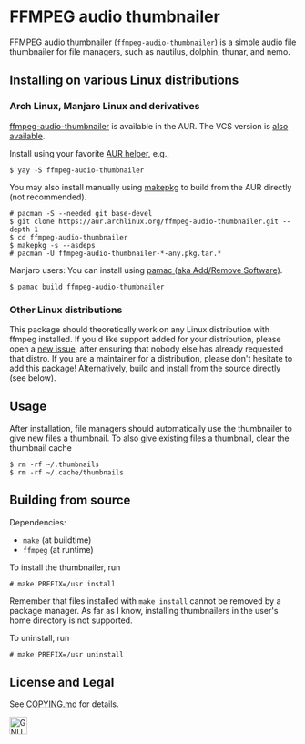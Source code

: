 # FFMPEG audio thumbnailer

FFMPEG audio thumbnailer (`ffmpeg-audio-thumbnailer`) is a simple audio file thumbnailer for file managers, such as nautilus, dolphin, thunar, and nemo.

## Installing on various Linux distributions

### Arch Linux, Manjaro Linux and derivatives

[ffmpeg-audio-thumbnailer](https://aur.archlinux.org/packages/ffmpeg-audio-thumbnailer/) is available in the AUR. The VCS version is [also available](https://aur.archlinux.org/packages/ffmpeg-audio-thumbnailer-git/).

Install using your favorite [AUR helper](https://wiki.archlinux.org/title/AUR_helpers), e.g.,

```
$ yay -S ffmpeg-audio-thumbnailer
```

You may also install manually using [makepkg](https://wiki.archlinux.org/title/Makepkg) to build from the AUR directly (not recommended).

```
# pacman -S --needed git base-devel
$ git clone https://aur.archlinux.org/ffmpeg-audio-thumbnailer.git --depth 1
$ cd ffmpeg-audio-thumbnailer
$ makepkg -s --asdeps
# pacman -U ffmpeg-audio-thumbnailer-*-any.pkg.tar.*
```

Manjaro users: You can install using [pamac (aka Add/Remove Software)](https://wiki.manjaro.org/index.php?title=Pamac).

```
$ pamac build ffmpeg-audio-thumbnailer
```

### Other Linux distributions

This package should theoretically work on any Linux distribution with ffmpeg installed. If you'd like support added for your distribution, please open a [new issue](https://github.com/saltedcoffii/ffmpeg-audio-thumbnailer/issues/), after ensuring that nobody else has already requested that distro. If you are a maintainer for a distribution, please don't hesitate to add this package! Alternatively, build and install from the source directly (see below).

## Usage

After installation, file managers should automatically use the thumbnailer to give new files a thumbnail. To also give existing files a thumbnail, clear the thumbnail cache
```
$ rm -rf ~/.thumbnails
$ rm -rf ~/.cache/thumbnails
```

## Building from source

Dependencies:

  - `make` (at buildtime)
  - `ffmpeg` (at runtime)

To install the thumbnailer, run
```
# make PREFIX=/usr install
```

Remember that files installed with `make install` cannot be removed by a package manager. As far as I know, installing thumbnailers in the user's home directory is not supported.

To uninstall, run
```
# make PREFIX=/usr uninstall
```

## License and Legal

See [COPYING.md](https://github.com/saltedcoffii/ffmpeg-audio-thumbnailer/blob/master/COPYING) for details.

<a rel="license-software" href="https://www.gnu.org/licenses/gpl-3.0.en.html"><img alt="GNU General Public License" style="border-width:0" src="https://www.gnu.org/graphics/gplv3-127x51.png" height="31" />
